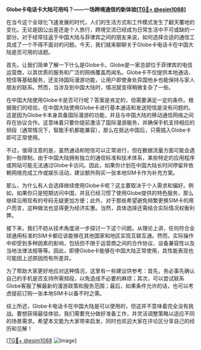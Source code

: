**Globe卡电话卡大陆可用吗？——一场跨境通信的新体验[[TG💪+ @esim1088](https://t.me/s/esim1088)]**

在当今这个全球化飞速发展的时代，人们的生活方式和工作模式发生了翻天覆地的变化。无论是因公出差还是个人旅行，跨境交流已经成为日常生活中不可或缺的一部分。对于经常往返于中国大陆与菲律宾之间的朋友来说，如何选择合适的通信工具成了一个不得不面对的问题。今天，我们就来聊聊关于Globe卡电话卡在中国大陆是否可用的话题。

首先，让我们简单了解一下什么是Globe卡。Globe是一家总部位于菲律宾的电信运营商，以其优质的服务和广泛的网络覆盖而闻名。Globe卡不仅提供本地通话、短信等基础服务，还支持国际漫游功能，让用户即使身处异国他乡也能保持与家人朋友的联系。然而，当涉及到中国大陆时，情况就变得稍微复杂了一些。

在中国大陆使用Globe卡是否可行呢？答案是肯定的，但需要满足一定的条件。根据我们的经验，在中国大陆使用Globe卡进行基本通话和发送短信是没有问题的。这是因为Globe卡本身具备国际漫游的功能，并且与中国大陆的移动通信网络之间存在协议合作。这意味着只要你提前激活了国际漫游服务，并确保手机支持相应的频段（通常情况下，智能手机都能兼容），那么在抵达中国后，只需插入Globe卡即可正常使用。

不过，值得注意的是，虽然通话和短信可以正常进行，但在数据流量方面可能会遇到一些限制。由于中国大陆拥有独立的通信标准和技术体系，某些特定的应用程序或网站可能无法通过Globe卡访问。因此，如果你计划在中国大陆长时间停留并依赖网络完成工作或娱乐活动，建议额外购买一张本地SIM卡作为补充方案。

那么，为什么有人会选择继续使用Globe卡呢？这主要取决于个人需求和偏好。例如，如果你只是短期访问中国，并且已经习惯了使用Globe提供的特色服务，那么继续沿用现有的号码无疑更加方便；此外，对于那些希望避免频繁更换SIM卡的用户而言，这种做法也显得更为经济实惠。当然，具体选择还需结合实际情况权衡利弊。

接下来，我们不妨从技术角度进一步探讨一下这个问题。从理论上讲，任何符合全球通用标准的SIM卡都应该能够在其他国家和地区实现互联互通。然而，实际操作中却受到多种因素的影响，包括但不限于运营商之间的合作协议、设备兼容性以及当地法律法规等等。因此，即便Globe卡能够在中国大陆正常使用，其性能表现也可能因上述原因而有所差异。

为了帮助大家更好地应对这种情况，这里有一些建议供参考：首先，务必事先确认自己的手机是否支持所需频段，以免造成不必要的麻烦；其次，可以尝试联系Globe客服了解最新的漫游政策和服务范围；最后，如果条件允许的话，也可以考虑提前订购一张本地SIM卡以备不时之需。

综上所述，Globe卡电话卡在中国大陆是可以使用的，但这并不意味着完全没有挑战。要想获得最佳体验，我们需要充分做好准备工作，并灵活调整策略以适应不同的场景需求。希望本文能为大家带来启发，同时也欢迎大家在评论区分享自己的经历和见解！

[[TG💪+ @esim1088](https://t.me/s/esim1088) ![Image](https://i.postimg.cc/4NQfJmqS/Snipaste-2025-05-13-00-14-12.png)]